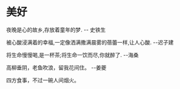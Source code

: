 # 美好

夜晚是心的故乡,存放着童年的梦. --
史铁生

被心酸浸满着的幸福,一定像洒满撒满晨雾的蓓蕾一样,让人心酸. --迟子建

将生命慢慢喝,是一杯茶;将生命一饮而尽,你就醉了. --海桑

高柳垂阴，老鱼吹浪，留我花间住。 --姜夔

四方食事，不过一碗人间烟火。

